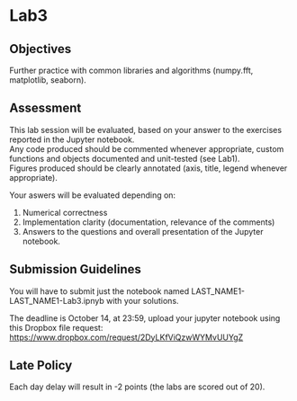 # Lab3 

## Objectives 

Further practice with common libraries and algorithms (numpy.fft, matplotlib, seaborn).

## Assessment 

This lab session will be evaluated, based on your answer to the exercises reported in the Jupyter notebook.\
Any code produced should be commented whenever appropriate, custom functions and objects documented and unit-tested (see Lab1).\
Figures produced should be clearly annotated (axis, title, legend whenever appropriate).

Your aswers will be evaluated depending on:
1. Numerical correctness
2. Implementation clarity (documentation, relevance of the comments)
3. Answers to the questions and overall presentation of the Jupyter notebook.

## Submission Guidelines

You will have to submit just the notebook named LAST_NAME1-LAST_NAME1-Lab3.ipnyb with your solutions.

The deadline is October 14, at 23:59, upload your jupyter notebook using this Dropbox file request:
https://www.dropbox.com/request/2DyLKfViQzwWYMvUUYgZ

## Late Policy

Each day delay will result in -2 points (the labs are scored out of 20).




